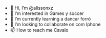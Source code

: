 - 👋 Hi, I’m @alissonxz
- 👀 I’m interested in Games y soccer
- 🌱 I’m currently learning a dancar forró
- 💞️ I’m looking to collaborate on com Iphone
- 📫 How to reach me Cavalo

<!---
alissonxz/alissonxz is a ✨ special ✨ repository because its `README.md` (this file) appears on your GitHub profile.
You can click the Preview link to take a look at your changes.
--->
